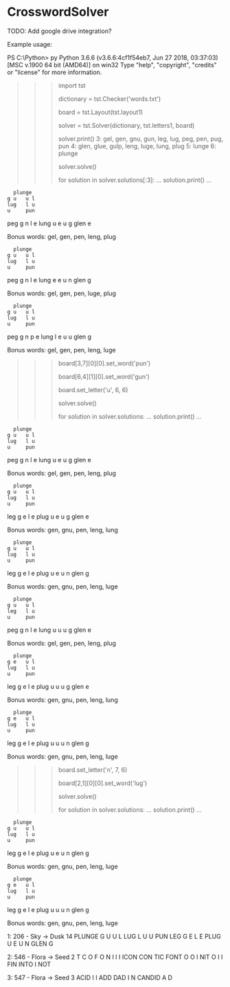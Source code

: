 # CrosswordSolver

TODO:
Add google drive integration?


Example usage:

  PS C:\Python> py
  Python 3.6.6 (v3.6.6:4cf1f54eb7, Jun 27 2018, 03:37:03) [MSC v.1900 64 bit (AMD64)] on win32
  Type "help", "copyright", "credits" or "license" for more information.
  >>> import tst
  >>>
  >>> dictionary = tst.Checker('words.txt')
  >>>
  >>> board = tst.Layout(tst.layout1)
  >>>
  >>> solver = tst.Solver(dictionary, tst.letters1, board)
  >>>
  >>> solver.print()
  3: gel, gen, gnu, gun, leg, lug, peg, pen, pug, pun
  4: glen, glue, gulp, leng, luge, lung, plug
  5: lunge
  6: plunge
  >>>
  >>> solver.solve()
  >>>
  >>> for solution in solver.solutions[:3]:
  ...     solution.print()
  ...
  
      plunge
    g u   u l
    lug   l u
    u     pun
   peg      g
     n   l  e
    lung u
    e  u g
    glen e
  
  Bonus words: gel, gen, pen, leng, plug
  
      plunge
    g u   u l
    lug   l u
    u     pun
   peg      g
     n   l  e
    lung e
    e  u n
    glen g
  
  Bonus words: gel, gen, pen, luge, plug
  
      plunge
    g u   u l
    lug   l u
    u     pun
   peg      g
     n   p  e
    lung l
    e  u u
    glen g
  
  Bonus words: gel, gen, pen, leng, luge
  >>>
  >>> board[3,7][0][0].set_word('pun')
  >>>
  >>> board[6,4][1][0].set_word('gun')
  >>>
  >>> board.set_letter('u', 6, 6)
  >>>
  >>> solver.solve()
  >>>
  >>> for solution in solver.solutions:
  ...     solution.print()
  ...
  
      plunge
    g u   u l
    lug   l u
    u     pun
   peg      g
     n   l  e
    lung u
    e  u g
    glen e
  
  Bonus words: gel, gen, pen, leng, plug
  
      plunge
    g u   u l
    lug   l u
    u     pun
   leg      g
     e   l  e
    plug u
    e  u g
    glen e
  
  Bonus words: gen, gnu, pen, leng, lung
  
      plunge
    g u   u l
    lug   l u
    u     pun
   leg      g
     e   l  e
    plug u
    e  u n
    glen g
  
  Bonus words: gen, gnu, pen, leng, luge
  
      plunge
    g u   u l
    leg   l u
    u     pun
   peg      g
     n   l  e
    lung u
    u  u g
    glen e
  
  Bonus words: gel, gen, pen, leng, plug
  
      plunge
    g e   u l
    lug   l u
    u     pun
   leg      g
     e   l  e
    plug u
    u  u g
    glen e
  
  Bonus words: gen, gnu, pen, leng, lung
  
      plunge
    g e   u l
    lug   l u
    u     pun
   leg      g
     e   l  e
    plug u
    u  u n
    glen g
  
  Bonus words: gen, gnu, pen, leng, luge
  >>>
  >>> board.set_letter('n', 7, 6)
  >>>
  >>> board[2,1][0][0].set_word('lug')
  >>>
  >>> solver.solve()
  >>>
  >>> for solution in solver.solutions:
  ...     solution.print()
  ...
  
      plunge
    g u   u l
    lug   l u
    u     pun
   leg      g
     e   l  e
    plug u
    e  u n
    glen g
  
  Bonus words: gen, gnu, pen, leng, luge
  
      plunge
    g e   u l
    lug   l u
    u     pun
   leg      g
     e   l  e
    plug u
    u  u n
    glen g
  
  Bonus words: gen, gnu, pen, leng, luge
  >>>



1: 206 - Sky -> Dusk 14
    PLUNGE
  G U   U L
  LUG   L U
  U     PUN
 LEG      G
   E   L  E
  PLUG U
  E  U N
  GLEN G

2: 546 - Flora -> Seed 2
   T       C
   O     F O
   N  I  I I
   ICON  CON
 TIC  FONT
 O    O  I
 NIT     O
   I I FIN
  INTO I
     NOT

3: 547 - Flora -> Seed 3
  ACID
  I  I
 ADD DAD
   I  N
 CANDID
 A
 D
